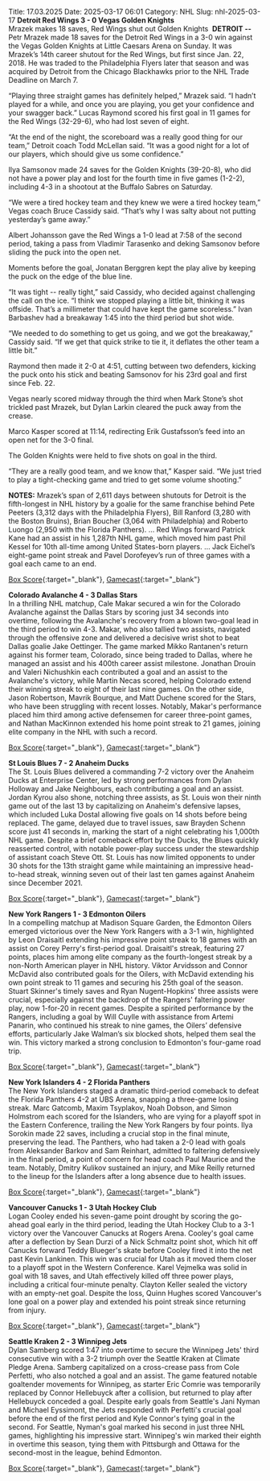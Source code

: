 Title: 17.03.2025
Date: 2025-03-17 06:01
Category: NHL 
Slug: nhl-2025-03-17 
**Detroit Red Wings 3 - 0 Vegas Golden Knights**  
Mrazek makes 18 saves, Red Wings shut out Golden Knights 
 **DETROIT --** <forge-entity title="Petr Mrazek" slug="petr-mrazek-8475852" code="player">Petr Mrazek</forge-entity> made 18 saves for the Detroit Red Wings in a 3-0 win against the Vegas Golden Knights at Little Caesars Arena on Sunday. 
It was Mrazek’s 14th career shutout for the Red Wings, but first since Jan. 22, 2018. He was traded to the Philadelphia Flyers later that season and was acquired by Detroit from the Chicago Blackhawks prior to the NHL Trade Deadline on March 7.

“Playing three straight games has definitely helped,” Mrazek said. “I hadn’t played for a while, and once you are playing, you get your confidence and your swagger back.” 
<forge-entity title="Lucas Raymond" slug="lucas-raymond-8482078" code="player">Lucas Raymond</forge-entity> scored his first goal in 11 games for the Red Wings (32-29-6), who had lost seven of eight.

“At the end of the night, the scoreboard was a really good thing for our team,” Detroit coach Todd McLellan said. “It was a good night for a lot of our players, which should give us some confidence.”

<forge-entity title="Ilya Samsonov" slug="ilya-samsonov-8478492" code="player">Ilya Samsonov</forge-entity> made 24 saves for the Golden Knights (39-20-8), who did not have a power play and lost for the fourth time in five games (1-2-2), including 4-3 in a shootout at the Buffalo Sabres on Saturday.

“We were a tired hockey team and they knew we were a tired hockey team,” Vegas coach Bruce Cassidy said. “That’s why I was salty about not putting yesterday’s game away.”

<forge-entity title="Albert Johansson" slug="albert-johansson-8481607" code="player">Albert Johansson</forge-entity> gave the Red Wings a 1-0 lead at 7:58 of the second period, taking a pass from <forge-entity title="Vladimir Tarasenko" slug="vladimir-tarasenko-8475765" code="player">Vladimir Tarasenko</forge-entity> and deking Samsonov before sliding the puck into the open net.

Moments before the goal, <forge-entity title="Jonatan Berggren" slug="jonatan-berggren-8481013" code="player">Jonatan Berggren</forge-entity> kept the play alive by keeping the puck on the edge of the blue line.

“It was tight -- really tight,” said Cassidy, who decided against challenging the call on the ice. “I think we stopped playing a little bit, thinking it was offside. That’s a millimeter that could have kept the game scoreless.” 
<forge-entity title="Ivan Barbashev" slug="ivan-barbashev-8477964" code="player">Ivan Barbashev</forge-entity> had a breakaway 1:45 into the third period but shot wide.

“We needed to do something to get us going, and we got the breakaway,” Cassidy said. “If we get that quick strike to tie it, it deflates the other team a little bit.”

Raymond then made it 2-0 at 4:51, cutting between two defenders, kicking the puck onto his stick and beating Samsonov for his 23rd goal and first since Feb. 22.

Vegas nearly scored midway through the third when <forge-entity title="Mark Stone" slug="mark-stone-8475913" code="player">Mark Stone</forge-entity>’s shot trickled past Mrazek, but <forge-entity title="Dylan Larkin" slug="dylan-larkin-8477946" code="player">Dylan Larkin</forge-entity> cleared the puck away from the crease.

<forge-entity title="Marco Kasper" slug="marco-kasper-8483464" code="player">Marco Kasper</forge-entity> scored at 11:14, redirecting <forge-entity title="Erik Gustafsson" slug="erik-gustafsson-8476979" code="player">Erik Gustafsson</forge-entity>’s feed into an open net for the 3-0 final.

The Golden Knights were held to five shots on goal in the third.

“They are a really good team, and we know that,” Kasper said. “We just tried to play a tight-checking game and tried to get some volume shooting.”

**NOTES:** Mrazek’s span of 2,611 days between shutouts for Detroit is the fifth-longest in NHL history by a goalie for the same franchise behind Pete Peeters (3,312 days with the Philadelphia Flyers), Bill Ranford (3,280 with the Boston Bruins), Brian Boucher (3,064 with Philadelphia) and Roberto Luongo (2,950 with the Florida Panthers). … Red Wings forward Patrick Kane had an assist in his 1,287th NHL game, which moved him past Phil Kessel for 10th all-time among United States-born players. … Jack Eichel’s eight-game point streak and Pavel Dorofeyev’s run of three games with a goal each came to an end. 

[Box Score](/gamecenter/vgk-vs-det/2025/03/16/2024021066){:target="_blank"}, [Gamecast](https://www.nhl.com/news/vegas-golden-knights-detroit-red-wings-game-recap-march-16){:target="_blank"}<br>

**Colorado Avalanche 4 - 3 Dallas Stars**  
In a thrilling NHL matchup, Cale Makar secured a win for the Colorado Avalanche against the Dallas Stars by scoring just 34 seconds into overtime, following the Avalanche's recovery from a blown two-goal lead in the third period to win 4-3. Makar, who also tallied two assists, navigated through the offensive zone and delivered a decisive wrist shot to beat Dallas goalie Jake Oettinger. The game marked Mikko Rantanen's return against his former team, Colorado, since being traded to Dallas, where he managed an assist and his 400th career assist milestone. Jonathan Drouin and Valeri Nichushkin each contributed a goal and an assist to the Avalanche's victory, while Martin Necas scored, helping Colorado extend their winning streak to eight of their last nine games. On the other side, Jason Robertson, Mavrik Bourque, and Matt Duchene scored for the Stars, who have been struggling with recent losses. Notably, Makar's performance placed him third among active defensemen for career three-point games, and Nathan MacKinnon extended his home point streak to 21 games, joining elite company in the NHL with such a record. 

[Box Score](/gamecenter/dal-vs-col/2025/03/16/2024021067){:target="_blank"}, [Gamecast](https://www.nhl.com/news/dallas-stars-colorado-avalanche-game-recap-march-16){:target="_blank"}<br>

**St Louis Blues 7 - 2 Anaheim Ducks**  
The St. Louis Blues delivered a commanding 7-2 victory over the Anaheim Ducks at Enterprise Center, led by strong performances from Dylan Holloway and Jake Neighbours, each contributing a goal and an assist. Jordan Kyrou also shone, notching three assists, as St. Louis won their ninth game out of the last 13 by capitalizing on Anaheim's defensive lapses, which included Luka Dostal allowing five goals on 14 shots before being replaced. The game, delayed due to travel issues, saw Brayden Schenn score just 41 seconds in, marking the start of a night celebrating his 1,000th NHL game. Despite a brief comeback effort by the Ducks, the Blues quickly reasserted control, with notable power-play success under the stewardship of assistant coach Steve Ott. St. Louis has now limited opponents to under 30 shots for the 13th straight game while maintaining an impressive head-to-head streak, winning seven out of their last ten games against Anaheim since December 2021. 

[Box Score](/gamecenter/ana-vs-stl/2025/03/16/2024021068){:target="_blank"}, [Gamecast](https://www.nhl.com/news/anaheim-ducks-st-louis-blues-game-recap-march-16){:target="_blank"}<br>

**New York Rangers 1 - 3 Edmonton Oilers**  
In a compelling matchup at Madison Square Garden, the Edmonton Oilers emerged victorious over the New York Rangers with a 3-1 win, highlighted by Leon Draisaitl extending his impressive point streak to 18 games with an assist on Corey Perry's first-period goal. Draisaitl's streak, featuring 27 points, places him among elite company as the fourth-longest streak by a non-North American player in NHL history. Viktor Arvidsson and Connor McDavid also contributed goals for the Oilers, with McDavid extending his own point streak to 11 games and securing his 25th goal of the season. Stuart Skinner's timely saves and Ryan Nugent-Hopkins' three assists were crucial, especially against the backdrop of the Rangers' faltering power play, now 1-for-20 in recent games. Despite a spirited performance by the Rangers, including a goal by Will Cuylle with assistance from Artemi Panarin, who continued his streak to nine games, the Oilers’ defensive efforts, particularly Jake Walman’s six blocked shots, helped them seal the win. This victory marked a strong conclusion to Edmonton's four-game road trip. 

[Box Score](/gamecenter/edm-vs-nyr/2025/03/16/2024021069){:target="_blank"}, [Gamecast](https://www.nhl.com/news/edmonton-oilers-new-york-rangers-game-recap-march-16){:target="_blank"}<br>

**New York Islanders 4 - 2 Florida Panthers**  
The New York Islanders staged a dramatic third-period comeback to defeat the Florida Panthers 4-2 at UBS Arena, snapping a three-game losing streak. Marc Gatcomb, Maxim Tsyplakov, Noah Dobson, and Simon Holmstrom each scored for the Islanders, who are vying for a playoff spot in the Eastern Conference, trailing the New York Rangers by four points. Ilya Sorokin made 22 saves, including a crucial stop in the final minute, preserving the lead. The Panthers, who had taken a 2-0 lead with goals from Aleksander Barkov and Sam Reinhart, admitted to faltering defensively in the final period, a point of concern for head coach Paul Maurice and the team. Notably, Dmitry Kulikov sustained an injury, and Mike Reilly returned to the lineup for the Islanders after a long absence due to health issues. 

[Box Score](/gamecenter/fla-vs-nyi/2025/03/16/2024021070){:target="_blank"}, [Gamecast](https://www.nhl.com/news/florida-panthers-new-york-islanders-game-recap-march-16){:target="_blank"}<br>

**Vancouver Canucks 1 - 3 Utah Hockey Club**  
Logan Cooley ended his seven-game point drought by scoring the go-ahead goal early in the third period, leading the Utah Hockey Club to a 3-1 victory over the Vancouver Canucks at Rogers Arena. Cooley's goal came after a deflection by Sean Durzi of a Nick Schmaltz point shot, which hit off Canucks forward Teddy Blueger's skate before Cooley fired it into the net past Kevin Lankinen. This win was crucial for Utah as it moved them closer to a playoff spot in the Western Conference. Karel Vejmelka was solid in goal with 18 saves, and Utah effectively killed off three power plays, including a critical four-minute penalty. Clayton Keller sealed the victory with an empty-net goal. Despite the loss, Quinn Hughes scored Vancouver's lone goal on a power play and extended his point streak since returning from injury. 

[Box Score](/gamecenter/uta-vs-van/2025/03/16/2024021071){:target="_blank"}, [Gamecast](https://www.nhl.com/news/utah-hockey-club-vancouver-canucks-game-recap-march-16){:target="_blank"}<br>

**Seattle Kraken 2 - 3 Winnipeg Jets**  
Dylan Samberg scored 1:47 into overtime to secure the Winnipeg Jets' third consecutive win with a 3-2 triumph over the Seattle Kraken at Climate Pledge Arena. Samberg capitalized on a cross-crease pass from Cole Perfetti, who also notched a goal and an assist. The game featured notable goaltender movements for Winnipeg, as starter Eric Comrie was temporarily replaced by Connor Hellebuyck after a collision, but returned to play after Hellebuyck conceded a goal. Despite early goals from Seattle's Jani Nyman and Michael Eyssimont, the Jets responded with Perfetti's crucial goal before the end of the first period and Kyle Connor's tying goal in the second. For Seattle, Nyman's goal marked his second in just three NHL games, highlighting his impressive start. Winnipeg's win marked their eighth in overtime this season, tying them with Pittsburgh and Ottawa for the second-most in the league, behind Edmonton. 

[Box Score](/gamecenter/wpg-vs-sea/2025/03/16/2024021072){:target="_blank"}, [Gamecast](https://www.nhl.com/news/winnipeg-jets-seattle-kraken-game-recap-march-16){:target="_blank"}<br>


